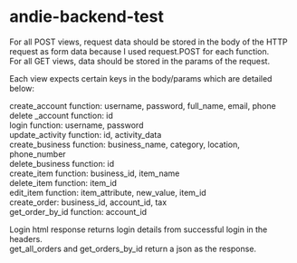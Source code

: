 # andie-backend-test
For all POST views, request data should be stored in the body of the HTTP request as form data because I used request.POST for each function.  
For all GET views, data should be stored in the params of the request.  
  
Each view expects certain keys in the body/params which are detailed below:  
  
create_account function: username, password, full_name, email, phone  
delete _account function: id  
login function: username, password  
update_activity function: id, activity_data  
create_business function: business_name, category, location, phone_number  
delete_business function: id  
create_item function: business_id, item_name  
delete_item function: item_id  
edit_item function: item_attribute, new_value, item_id  
create_order: business_id, account_id, tax  
get_order_by_id function: account_id  

Login html response returns login details from successful login in the headers.  
get_all_orders and get_orders_by_id return a json as the response.
